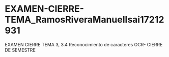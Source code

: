 # EXAMEN-CIERRE-TEMA_RamosRiveraManuelIsai17212931
EXAMEN CIERRE TEMA 3, 3.4 Reconocimiento de caracteres OCR- CIERRE DE SEMESTRE
